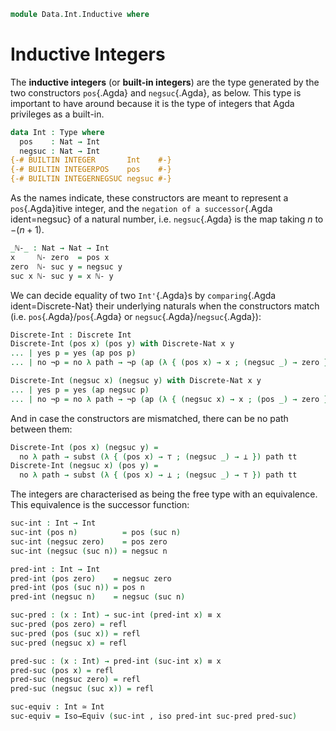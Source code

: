 <!--
```
open import 1Lab.Equiv
open import 1Lab.Path
open import 1Lab.Type

open import Data.Dec.Base
open import Data.Nat.Base
```
-->

```agda
module Data.Int.Inductive where
```

# Inductive Integers

The **inductive integers** (or **built-in integers**) are the type
generated by the two constructors `pos`{.Agda} and `negsuc`{.Agda}, as
below. This type is important to have around because it is the type of
integers that Agda privileges as a built-in.

```agda
data Int : Type where
  pos    : Nat → Int
  negsuc : Nat → Int
{-# BUILTIN INTEGER       Int    #-}
{-# BUILTIN INTEGERPOS    pos    #-}
{-# BUILTIN INTEGERNEGSUC negsuc #-}
```

As the names indicate, these constructors are meant to represent a
`pos`{.Agda}itive integer, and the `negation of a successor`{.Agda
ident=negsuc} of a natural number, i.e. `negsuc`{.Agda} is the map
taking $n$ to $-(n + 1)$.

```agda
_ℕ-_ : Nat → Nat → Int
x     ℕ- zero  = pos x
zero  ℕ- suc y = negsuc y
suc x ℕ- suc y = x ℕ- y
```

We can decide equality of two `Int'`{.Agda}s by `comparing`{.Agda
ident=Discrete-Nat} their underlying naturals when the constructors
match (i.e. `pos`{.Agda}/`pos`{.Agda} or
`negsuc`{.Agda}/`negsuc`{.Agda}):

```agda
Discrete-Int : Discrete Int
Discrete-Int (pos x) (pos y) with Discrete-Nat x y
... | yes p = yes (ap pos p)
... | no ¬p = no λ path → ¬p (ap (λ { (pos x) → x ; (negsuc _) → zero }) path)

Discrete-Int (negsuc x) (negsuc y) with Discrete-Nat x y
... | yes p = yes (ap negsuc p)
... | no ¬p = no λ path → ¬p (ap (λ { (negsuc x) → x ; (pos _) → zero }) path)
```

And in case the constructors are mismatched, there can be no path
between them:

```agda
Discrete-Int (pos x) (negsuc y) =
  no λ path → subst (λ { (pos x) → ⊤ ; (negsuc _) → ⊥ }) path tt
Discrete-Int (negsuc x) (pos y) =
  no λ path → subst (λ { (pos x) → ⊥ ; (negsuc _) → ⊤ }) path tt
```

The integers are characterised as being the free type with an
equivalence. This equivalence is the successor function:

```agda
suc-int : Int → Int
suc-int (pos n)          = pos (suc n)
suc-int (negsuc zero)    = pos zero
suc-int (negsuc (suc n)) = negsuc n

pred-int : Int → Int
pred-int (pos zero)    = negsuc zero
pred-int (pos (suc n)) = pos n
pred-int (negsuc n)    = negsuc (suc n)

suc-pred : (x : Int) → suc-int (pred-int x) ≡ x
suc-pred (pos zero) = refl
suc-pred (pos (suc x)) = refl
suc-pred (negsuc x) = refl

pred-suc : (x : Int) → pred-int (suc-int x) ≡ x
pred-suc (pos x) = refl
pred-suc (negsuc zero) = refl
pred-suc (negsuc (suc x)) = refl

suc-equiv : Int ≃ Int
suc-equiv = Iso→Equiv (suc-int , iso pred-int suc-pred pred-suc)
```
